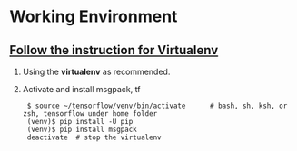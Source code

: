 # Working Environment
## [Follow the instruction for Virtualenv](https://www.tensorflow.org/install/install_linux#InstallingVirtualenv)
1. Using the **virtualenv** as recommended.
2. Activate and install msgpack, tf
    
        $ source ~/tensorflow/venv/bin/activate      # bash, sh, ksh, or zsh, tensorflow under home folder
        (venv)$ pip install -U pip
        (venv)$ pip install msgpack
        deactivate  # stop the virtualenv

